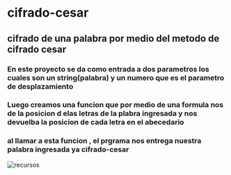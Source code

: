 # cifrado-cesar
## cifrado de una palabra por medio del metodo de cifrado cesar

### En este proyecto se da como entrada a dos parametros los cuales son un string(palabra) y un numero que es el parametro de desplazamiento

### Luego creamos una funcion que por medio de una formula nos de la posicion d elas letras de la plabra ingresada y nos devuelba la posicion de cada letra en el abecedario

### al llamar a esta funcion , el prgrama nos entrega nuestra palabra ingresada ya cifrado-cesar

![recursos](assets/docs/diagramadeflujo.jpg)
